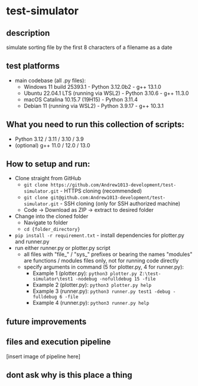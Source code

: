 # test-simulator
## description
simulate sorting file by the first 8 characters of a filename as a date

## test platforms
- main codebase (all .py files):
  - Windows 11 build 25393.1 - Python 3.12.0b2 - g++ 13.1.0
  - Ubuntu 22.04.1 LTS (running via WSL2) - Python 3.10.6 - g++ 11.3.0
  - macOS Catalina 10.15.7 (19H15) - Python 3.11.4
  - Debian 11 (running via WSL2) - Python 3.9.17 - g++ 10.3.1

## What you need to run this collection of scripts:
- Python 3.12 / 3.11 / 3.10 / 3.9
- (optional) g++ 11.0 / 12.0 / 13.0

## How to setup and run:
- Clone straight from GitHub
  - `git clone https://github.com/Andrew1013-development/test-simulator.git` - HTTPS cloning (recommended)
  - `git clone git@github.com:Andrew1013-development/test-simulator.git` - SSH cloning (only for SSH authorized machine)
  - Code -> Download as ZIP -> extract to desired folder
- Change into the cloned folder
  - Navigate to folder
  - `cd {folder_directory}`
- `pip install -r requirement.txt` - install dependencies for plotter.py and runner.py
- run either runner.py or plotter.py script 
  - all files with "file_" / "sys_" prefixes or bearing the names "modules" are functions / modules files only, not for running code directly
  - specify arguments in command (5 for plotter.py, 4 for runner.py): 
    - Example 1 (plotter.py): `python3 plotter.py Z:\test-simulator\test1 -nodebug -nofulldebug 15 -file` 
    - Example 2 (plotter.py): `python3 plotter.py help`
    - Example 3 (runner.py): `python3 runner.py test1 -debug -fulldebug 6 -file`
    - Example 4 (runner.py): `python3 runner.py help`

## future improvements
## files and execution pipeline
[insert image of pipeline here]

## dont ask why is this place a thing
